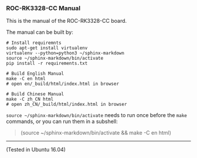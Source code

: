 ### ROC-RK3328-CC Manual

This is the manual of the ROC-RK3328-CC board.

The manual can be built by:

``` shell
# Install requiremnts
sudo apt-get install virtualenv
virtualenv --python=python3 ~/sphinx-markdown
source ~/sphinx-markdown/bin/activate
pip install -r requirements.txt

# Build English Manual
make -C en html
# open en/_build/html/index.html in browser

# Build Chinese Manual
make -C zh_CN html
# open zh_CN/_build/html/index.html in browser
```

`source ~/sphinx-markdown/bin/activate` needs to run once before the `make` commands, or you can run them in a subshell:

> (source ~/sphinx-markdown/bin/activate && make -C en html)

---
(Tested in Ubuntu 16.04)
